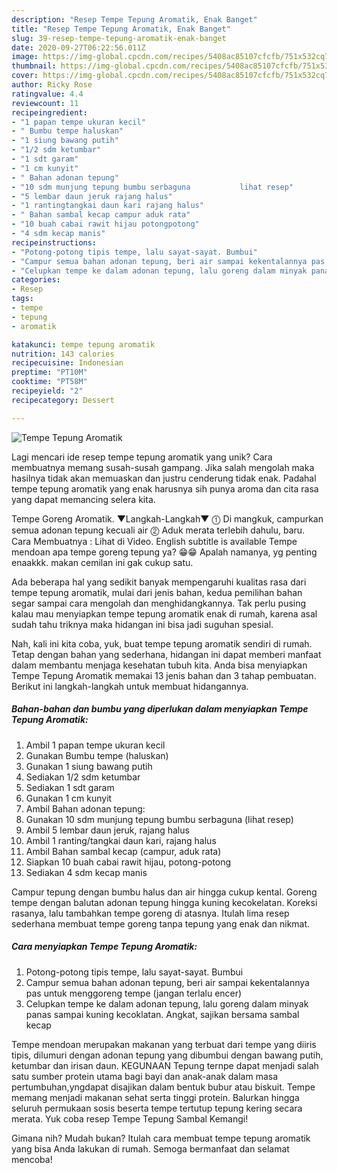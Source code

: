 ```yaml
---
description: "Resep Tempe Tepung Aromatik, Enak Banget"
title: "Resep Tempe Tepung Aromatik, Enak Banget"
slug: 39-resep-tempe-tepung-aromatik-enak-banget
date: 2020-09-27T06:22:56.011Z
image: https://img-global.cpcdn.com/recipes/5408ac85107cfcfb/751x532cq70/tempe-tepung-aromatik-foto-resep-utama.jpg
thumbnail: https://img-global.cpcdn.com/recipes/5408ac85107cfcfb/751x532cq70/tempe-tepung-aromatik-foto-resep-utama.jpg
cover: https://img-global.cpcdn.com/recipes/5408ac85107cfcfb/751x532cq70/tempe-tepung-aromatik-foto-resep-utama.jpg
author: Ricky Rose
ratingvalue: 4.4
reviewcount: 11
recipeingredient:
- "1 papan tempe ukuran kecil"
- " Bumbu tempe haluskan"
- "1 siung bawang putih"
- "1/2 sdm ketumbar"
- "1 sdt garam"
- "1 cm kunyit"
- " Bahan adonan tepung"
- "10 sdm munjung tepung bumbu serbaguna           lihat resep"
- "5 lembar daun jeruk rajang halus"
- "1 rantingtangkai daun kari rajang halus"
- " Bahan sambal kecap campur aduk rata"
- "10 buah cabai rawit hijau potongpotong"
- "4 sdm kecap manis"
recipeinstructions:
- "Potong-potong tipis tempe, lalu sayat-sayat. Bumbui"
- "Campur semua bahan adonan tepung, beri air sampai kekentalannya pas untuk menggoreng tempe (jangan terlalu encer)"
- "Celupkan tempe ke dalam adonan tepung, lalu goreng dalam minyak panas sampai kuning kecoklatan. Angkat, sajikan bersama sambal kecap"
categories:
- Resep
tags:
- tempe
- tepung
- aromatik

katakunci: tempe tepung aromatik 
nutrition: 143 calories
recipecuisine: Indonesian
preptime: "PT10M"
cooktime: "PT58M"
recipeyield: "2"
recipecategory: Dessert

---
```



![Tempe Tepung Aromatik](https://img-global.cpcdn.com/recipes/5408ac85107cfcfb/751x532cq70/tempe-tepung-aromatik-foto-resep-utama.jpg)

Lagi mencari ide resep tempe tepung aromatik yang unik? Cara membuatnya memang susah-susah gampang. Jika salah mengolah maka hasilnya tidak akan memuaskan dan justru cenderung tidak enak. Padahal tempe tepung aromatik yang enak harusnya sih punya aroma dan cita rasa yang dapat memancing selera kita.

Tempe Goreng Aromatik. ▼Langkah-Langkah▼ ⓵ Di mangkuk, campurkan semua adonan tepung kecuali air ⓶ Aduk merata terlebih dahulu, baru. Cara Membuatnya : Lihat di Video. English subtitle is available Tempe mendoan apa tempe goreng tepung ya? 😁😁 Apalah namanya, yg penting enaakkk. makan cemilan ini gak cukup satu.

Ada beberapa hal yang sedikit banyak mempengaruhi kualitas rasa dari tempe tepung aromatik, mulai dari jenis bahan, kedua pemilihan bahan segar sampai cara mengolah dan menghidangkannya. Tak perlu pusing kalau mau menyiapkan tempe tepung aromatik enak di rumah, karena asal sudah tahu triknya maka hidangan ini bisa jadi suguhan spesial.


Nah, kali ini kita coba, yuk, buat tempe tepung aromatik sendiri di rumah. Tetap dengan bahan yang sederhana, hidangan ini dapat memberi manfaat dalam membantu menjaga kesehatan tubuh kita. Anda bisa menyiapkan Tempe Tepung Aromatik memakai 13 jenis bahan dan 3 tahap pembuatan. Berikut ini langkah-langkah untuk membuat hidangannya.

<!--inarticleads1-->

##### Bahan-bahan dan bumbu yang diperlukan dalam menyiapkan Tempe Tepung Aromatik:

1. Ambil 1 papan tempe ukuran kecil
1. Gunakan  Bumbu tempe (haluskan)
1. Gunakan 1 siung bawang putih
1. Sediakan 1/2 sdm ketumbar
1. Sediakan 1 sdt garam
1. Gunakan 1 cm kunyit
1. Ambil  Bahan adonan tepung:
1. Gunakan 10 sdm munjung tepung bumbu serbaguna           (lihat resep)
1. Ambil 5 lembar daun jeruk, rajang halus
1. Ambil 1 ranting/tangkai daun kari, rajang halus
1. Ambil  Bahan sambal kecap (campur, aduk rata)
1. Siapkan 10 buah cabai rawit hijau, potong-potong
1. Sediakan 4 sdm kecap manis


Campur tepung dengan bumbu halus dan air hingga cukup kental. Goreng tempe dengan balutan adonan tepung hingga kuning kecokelatan. Koreksi rasanya, lalu tambahkan tempe goreng di atasnya. Itulah lima resep sederhana membuat tempe goreng tanpa tepung yang enak dan nikmat. 

<!--inarticleads2-->

##### Cara menyiapkan Tempe Tepung Aromatik:

1. Potong-potong tipis tempe, lalu sayat-sayat. Bumbui
1. Campur semua bahan adonan tepung, beri air sampai kekentalannya pas untuk menggoreng tempe (jangan terlalu encer)
1. Celupkan tempe ke dalam adonan tepung, lalu goreng dalam minyak panas sampai kuning kecoklatan. Angkat, sajikan bersama sambal kecap


Tempe mendoan merupakan makanan yang terbuat dari tempe yang diiris tipis, dilumuri dengan adonan tepung yang dibumbui dengan bawang putih, ketumbar dan irisan daun. KEGUNAAN Tepung ternpe dapat menjadi salah satu sumber protein utama bagi bayi dan anak-anak dalam masa pertumbuhan,yngdapat disajikan dalam bentuk bubur atau biskuit. Tempe memang menjadi makanan sehat serta tinggi protein. Balurkan hingga seluruh permukaan sosis beserta tempe tertutup tepung kering secara merata. Yuk coba resep Tempe Tepung Sambal Kemangi! 

Gimana nih? Mudah bukan? Itulah cara membuat tempe tepung aromatik yang bisa Anda lakukan di rumah. Semoga bermanfaat dan selamat mencoba!
